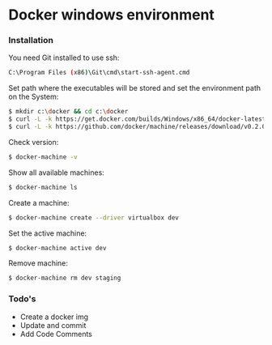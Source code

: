# Docker windows environment

### Installation

You need Git installed to use ssh:
```sh
C:\Program Files (x86)\Git\cmd\start-ssh-agent.cmd
```

Set path where the executables will be stored and set the environment path on the System:
```sh
$ mkdir c:\docker && cd c:\docker
$ curl -L -k https://get.docker.com/builds/Windows/x86_64/docker-latest.exe > /docker/docker.exe
$ curl -L -k https://github.com/docker/machine/releases/download/v0.2.0/docker-machine_windows-amd64.exe > /docker/docker-machine.exe
```

Check version:
```sh
$ docker-machine -v
```

Show all available machines:
```sh
$ docker-machine ls
```

Create a machine:
```sh
$ docker-machine create --driver virtualbox dev
```

Set the active machine:
```sh
$ docker-machine active dev
```

Remove machine:
```sh
$ docker-machine rm dev staging
```

### Todo's

 - Create a docker img
 - Update and commit 
 - Add Code Comments
